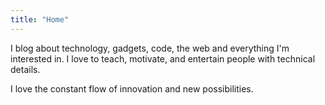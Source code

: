 ```yaml
---
title: "Home"
---
```


I blog about technology, gadgets, code, the web and everything I'm interested in. I love to teach, motivate, and entertain people with technical details.

I love the constant flow of innovation and new possibilities.